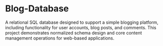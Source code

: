 # Blog-Database
A relational SQL database designed to support a simple blogging platform, including functionality for user accounts, blog posts, and comments. This project demonstrates normalized schema design and core content management operations for web-based applications.
